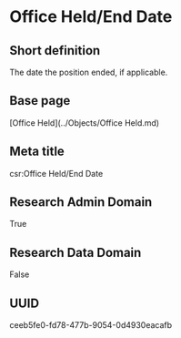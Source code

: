 # Office Held/End Date
## Short definition
The date the position ended, if applicable.
## Base page
[Office Held](../Objects/Office Held.md)
## Meta title
csr:Office Held/End Date
## Research Admin Domain
True
## Research Data Domain
False
## UUID
ceeb5fe0-fd78-477b-9054-0d4930eacafb
